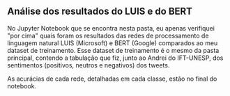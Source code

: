 ## Análise dos resultados do LUIS e do BERT

No Jupyter Notebook que se encontra nesta pasta, eu apenas verifiquei "por cima" quais foram os resultados das redes
de processamento de linguagem natural LUIS (Microsoft) e BERT (Google) comparados ao meu dataset de treinamento.
Esse dataset de treinamento é o mesmo da pasta principal, contendo a tabulação que fiz, junto ao Andrei do IFT-UNESP,
dos sentimentos (positivos, neutros e negativos) dos tweets.

As acurácias de cada rede, detalhadas em cada classe, estão no final do notebook. 
